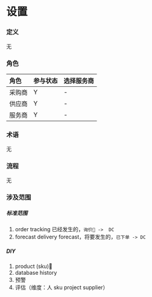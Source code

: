 # 设置

### 定义

无

### 角色

| 角色 | 参与状态 | 选择服务商 |
| :--- | :--- | :--- |
| 采购商 | Y | - |
| 供应商 | Y | - |
| 服务商 | Y | - |

### 术语

无

### 流程

无

### 涉及范围

##### 标准范围

1. order tracking 
   已经发生的，`询价 ->  DC`
2. forecast
   delivery forecast，将要发生的，`已下单 -> DC`

##### DIY

1. product \(sku\)
2. database history
3. 预警
4. 评估（维度：人 sku project  supplier）



